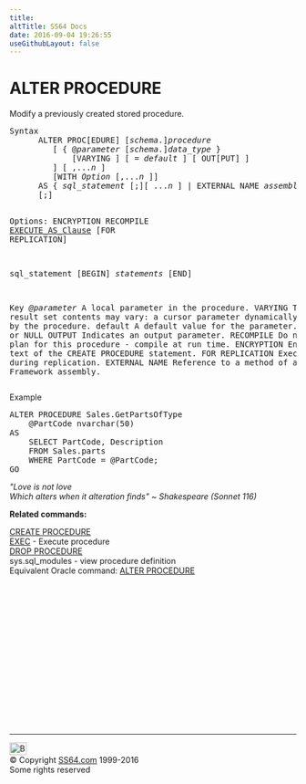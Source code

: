 ```yaml
---
title:
altTitle: SS64 Docs
date: 2016-09-04 19:26:55
useGithubLayout: false
---
```

<!-- #BeginLibraryItem "/Library/head_sql.lbi" --><!-- #EndLibraryItem --><h1>ALTER PROCEDURE</h1>
<p>Modify a previously created  stored procedure. </p>
<pre>Syntax
      ALTER PROC[EDURE] [<i>schema</i>.]<i>procedure </i> 
         [ { @<i>parameter</i> [<i>schema</i>.]<i>data_type</i> } 
             [VARYING ] [ = <i>default</i> ] [ OUT[PUT] ]
         ] [ ,...<i>n</i> ] 
         [WITH <i>Option</i> [,...<i>n</i> ]]
      AS { <i>sql_statement</i> [;][ ...<i>n</i> ] | EXTERNAL NAME <i>assembly.class.method</i> }
      [;]

   Options: 
      ENCRYPTION
      RECOMPILE
      <a href="clause_execute_as.html">EXECUTE_AS_Clause</a>
      [FOR REPLICATION]

   sql_statement 
      [BEGIN] <i>statements</i> [END]

Key<i>
   @parameter</i>   A local parameter in the procedure.
   VARYING      The result set contents may vary: a cursor parameter dynamically constructed by the procedure. 
   default      A default value for the parameter. A constant or NULL
   OUTPUT       Indicates an output parameter.
   RECOMPILE    Do not cache a plan for this procedure - compile at run time.
   ENCRYPTION   Encrypt the text of the CREATE PROCEDURE statement.
   FOR REPLICATION Execute only during replication.
   EXTERNAL NAME   Reference to a method of a .NET Framework assembly.
</pre>
<p>Example</p>
<pre>ALTER PROCEDURE Sales.GetPartsOfType<br>    @PartCode nvarchar(50) <br>AS <br>    SELECT PartCode, Description<br>    FROM Sales.parts<br>    WHERE PartCode = @PartCode;<br>GO</pre>
<p class="quote"><i>"Love is not love<br>
Which alters when it alteration finds" ~ Shakespeare (Sonnet 116) </i></p>
<p><b>Related commands:</b></p>
<p>  <a href="procedure_c.html">CREATE PROCEDURE</a><br>
  <a href="execute.html">EXEC</a> - Execute procedure
  <br>
  <a href="procedure_d.html">DROP PROCEDURE</a>  <br>
  sys.sql_modules - view procedure definition <br>
Equivalent Oracle command:  <a href="../ora/procedure_a.html">ALTER PROCEDURE </a></p><!-- #BeginLibraryItem "/Library/foot_sql.lbi" --><p>
<!-- ss64-sql -->
<ins class="adsbygoogle" style="display:inline-block;width:300px;height:250px" data-ad-client="ca-pub-6140977852749469" data-ad-slot="6953563613"></ins>
<script>
(adsbygoogle = window.adsbygoogle || []).push({});
</script></p>
<hr>
<div id="bl" class="footer"><a href="procedure_a.html#"><img src="../images/top.png" width="30" height="22" alt="Back to the Top"></a></div>
<div id="br" class="footer, tagline">© Copyright <a href="../index.html">SS64.com</a> 1999-2016<br>
Some rights reserved</div><!-- #EndLibraryItem -->

